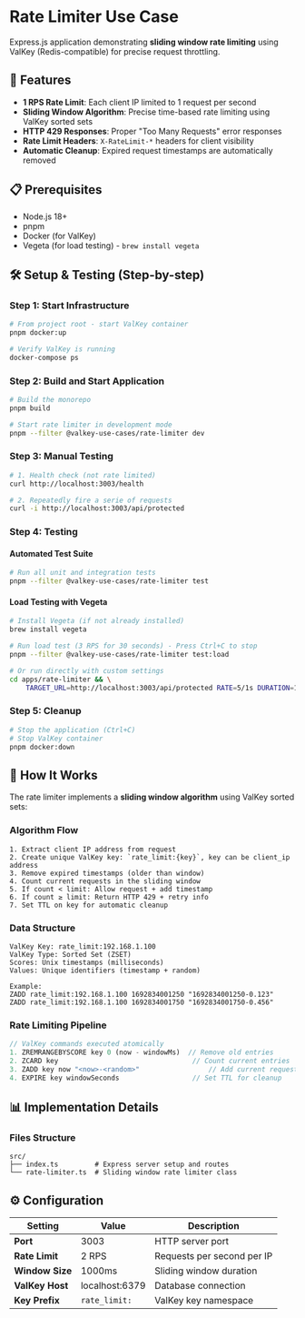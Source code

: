 # Rate Limiter Use Case

Express.js application demonstrating **sliding window rate limiting** using ValKey (Redis-compatible) for precise request throttling.

## 🚀 Features

- **1 RPS Rate Limit**: Each client IP limited to 1 request per second
- **Sliding Window Algorithm**: Precise time-based rate limiting using ValKey sorted sets
- **HTTP 429 Responses**: Proper "Too Many Requests" error responses
- **Rate Limit Headers**: `X-RateLimit-*` headers for client visibility
- **Automatic Cleanup**: Expired request timestamps are automatically removed

## 📋 Prerequisites

- Node.js 18+
- pnpm
- Docker (for ValKey)
- Vegeta (for load testing) - `brew install vegeta`

## 🛠️ Setup & Testing (Step-by-step)

### Step 1: Start Infrastructure

```bash
# From project root - start ValKey container
pnpm docker:up

# Verify ValKey is running
docker-compose ps
```

### Step 2: Build and Start Application

```bash
# Build the monorepo
pnpm build

# Start rate limiter in development mode
pnpm --filter @valkey-use-cases/rate-limiter dev
```

### Step 3: Manual Testing

```bash
# 1. Health check (not rate limited)
curl http://localhost:3003/health

# 2. Repeatedly fire a serie of requests
curl -i http://localhost:3003/api/protected
```

### Step 4: Testing

#### Automated Test Suite

```bash
# Run all unit and integration tests
pnpm --filter @valkey-use-cases/rate-limiter test

```

#### Load Testing with Vegeta

```bash
# Install Vegeta (if not already installed)
brew install vegeta

# Run load test (3 RPS for 30 seconds) - Press Ctrl+C to stop
pnpm --filter @valkey-use-cases/rate-limiter test:load

# Or run directly with custom settings
cd apps/rate-limiter && \
    TARGET_URL=http://localhost:3003/api/protected RATE=5/1s DURATION=15s ./load-test.sh
```

### Step 5: Cleanup

```bash
# Stop the application (Ctrl+C)
# Stop ValKey container
pnpm docker:down
```

## 🔧 How It Works

The rate limiter implements a **sliding window algorithm** using ValKey sorted sets:

### Algorithm Flow

```
1. Extract client IP address from request
2. Create unique ValKey key: `rate_limit:{key}`, key can be client_ip address
3. Remove expired timestamps (older than window)
4. Count current requests in the sliding window
5. If count < limit: Allow request + add timestamp
6. If count ≥ limit: Return HTTP 429 + retry info
7. Set TTL on key for automatic cleanup
```

### Data Structure

```
ValKey Key: rate_limit:192.168.1.100
ValKey Type: Sorted Set (ZSET)
Scores: Unix timestamps (milliseconds)
Values: Unique identifiers (timestamp + random)

Example:
ZADD rate_limit:192.168.1.100 1692834001250 "1692834001250-0.123"
ZADD rate_limit:192.168.1.100 1692834001750 "1692834001750-0.456"
```

### Rate Limiting Pipeline

```typescript
// ValKey commands executed atomically
1. ZREMRANGEBYSCORE key 0 (now - windowMs)  // Remove old entries
2. ZCARD key                                 // Count current entries
3. ZADD key now "<now>-<random>"                 // Add current request
4. EXPIRE key windowSeconds                  // Set TTL for cleanup
```

## 📊 Implementation Details

### Files Structure

```
src/
├── index.ts         # Express server setup and routes
└── rate-limiter.ts  # Sliding window rate limiter class
```

## ⚙️ Configuration

| Setting         | Value          | Description                |
| --------------- | -------------- | -------------------------- |
| **Port**        | 3003           | HTTP server port           |
| **Rate Limit**  | 2 RPS          | Requests per second per IP |
| **Window Size** | 1000ms         | Sliding window duration    |
| **ValKey Host** | localhost:6379 | Database connection        |
| **Key Prefix**  | `rate_limit:`  | ValKey key namespace       |
